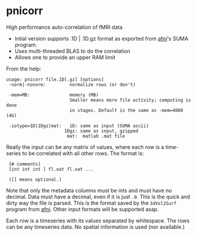 pnicorr
=======

High performance auto-correlation of fMRI data

- Intial version supports .1D | .1D.gz format as exported from [afni](http://afni.nimh.nih.gov)'s SUMA program.
- Uses multi-threaded BLAS to do the correlation
- Allows one to provide an upper RAM limit

From the help:

    usage: pnicorr file.1D[.gz] [options]
     -norm|-nonorm:         normalize rows (or don't)

     -mem=MB:               memory (MB)
                            Smaller means more file activity; computing is done
                            in stages. Default is the same as -mem=4000  (4G)

     -iotype=1D|1Dgz|mat:   1D: same as input (SUMA ascii)
                          1Dgz: same as input, gzipped
                           mat:  matlab .mat file

Really the input can be any matrix of values, where each row is a time-series to be correlated with all other rows. The format is:

     [# comments]
     [int int int ] fl.oat fl.oat ...

     ([] means optional.)

Note that only the metadata columns must be ints and must have no decimal. Data must have a decimal, even if it is just `.0`. This is the quick and dirty way the file is parsed. This is the format saved by the `3dVol2Surf` program from [afni](http://afni.nimh.nih.gov). Other input formats will be supported asap.

Each row is a timeseries with its values separated by whitespace. The rows can be any timeseries data. No spatial information is used (nor available.)



